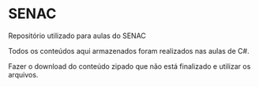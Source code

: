 # SENAC
Repositório utilizado para aulas do SENAC

Todos os conteúdos aqui armazenados foram realizados nas aulas de C#.

Fazer o download do conteúdo zipado que não está finalizado e utilizar os arquivos.
